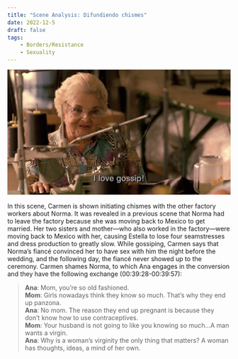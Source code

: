 ```yaml
---
title: "Scene Analysis: Difundiendo chismes"
date: 2022-12-5
draft: false
tags:
    - Borders/Resistance
    - Sexuality
---
```

![Example image](/imgs/scene2_2.png)

In this scene, Carmen is shown initiating chismes with the other factory workers about Norma. It was revealed in a previous scene that Norma had to leave the factory because she was moving back to Mexico to get married. Her two sisters and mother—who also worked in the factory—were moving back to Mexico with her, causing Estella to lose four seamstresses and dress production to greatly slow.  While gossiping, Carmen says that Norma’s fiancé convinced her to have sex with him the night before the wedding, and the following day, the fiancé never showed up to the ceremony. Carmen shames Norma, to which Ana engages in the conversion and they have the following exchange (00:39:28-00:39:57):

> **Ana**: Mom, you’re so old fashioned.\
> **Mom**: Girls nowadays think they know so much. That’s why they end up panzona.\
> **Ana**: No mom. The reason they end up pregnant is because they don’t know how to use contraceptives.\
> **Mom**: Your husband is not going to like you knowing so much…A man wants a virgin.\
> **Ana**: Why is a woman’s virginity the only thing that matters? A woman has thoughts, ideas, a mind of her own.